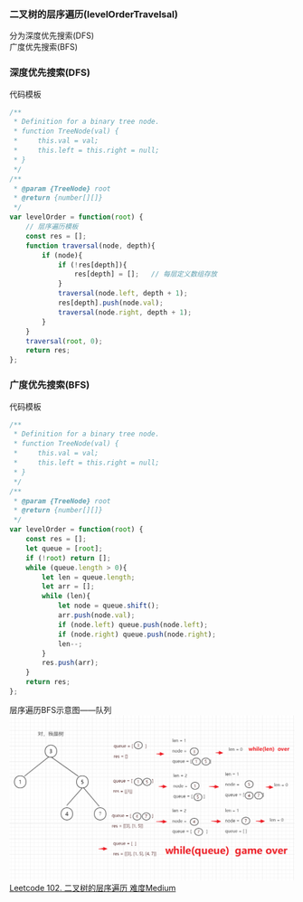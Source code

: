 ### 二叉树的层序遍历(levelOrderTravelsal)
分为深度优先搜索(DFS)  
广度优先搜索(BFS)  


### 深度优先搜索(DFS)  
代码模板

```javascript
/**
 * Definition for a binary tree node.
 * function TreeNode(val) {
 *     this.val = val;
 *     this.left = this.right = null;
 * }
 */
/**
 * @param {TreeNode} root
 * @return {number[][]}
 */
var levelOrder = function(root) {
    // 层序遍历模板
    const res = [];
    function traversal(node, depth){
        if (node){
            if (!res[depth]){
                res[depth] = [];   // 每层定义数组存放
            }
            traversal(node.left, depth + 1);
            res[depth].push(node.val);
            traversal(node.right, depth + 1);
        }
    }
    traversal(root, 0);
    return res;
};
```  

### 广度优先搜索(BFS)  
代码模板

```javascript
/**
 * Definition for a binary tree node.
 * function TreeNode(val) {
 *     this.val = val;
 *     this.left = this.right = null;
 * }
 */
/**
 * @param {TreeNode} root
 * @return {number[][]}
 */
var levelOrder = function(root) {
    const res = [];
    let queue = [root];  
    if (!root) return [];
    while (queue.length > 0){
        let len = queue.length;
        let arr = [];
        while (len){
            let node = queue.shift();
            arr.push(node.val);
            if (node.left) queue.push(node.left);
            if (node.right) queue.push(node.right);
            len--;
        }
        res.push(arr);
    }      
    return res;
};
```  
层序遍历BFS示意图——队列
![层序遍历BFS示意图——队列](https://github.com/Zpadger/Frontend/blob/master/Algorithm/res/%E5%B1%82%E5%BA%8F%E9%81%8D%E5%8E%86BFS.png)
[Leetcode 102. 二叉树的层序遍历 难度Medium](https://leetcode-cn.com/problems/binary-tree-level-order-traversal/)  
